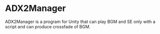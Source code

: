# ADX2Manager
ADX2Manager is a program for Unity that can play BGM and SE only with a script and can produce crossfade of BGM.
